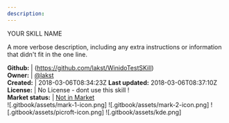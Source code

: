 ```yaml
---
description: 
---
```

YOUR SKILL NAME

A more verbose description, including any extra instructions or
information that didn't fit in the one line.

**Github:** | (https://github.com/lakst/WinidoTestSKill)  
**Owner:** | [@lakst](https://github.com/lakst)  
**Created:** | 2018-03-06T08:34:23Z  **Last updated:** 2018-03-06T08:37:10Z  
**License:** | No License - dont use this skill !  
**Market status:** | [Not in Market](https://market.mycroft.ai/skill/)  
 ![.gitbook/assets/mark-1-icon.png]  ![.gitbook/assets/mark-2-icon.png]  ![.gitbook/assets/picroft-icon.png]  ![.gitbook/assets/kde.png]  
